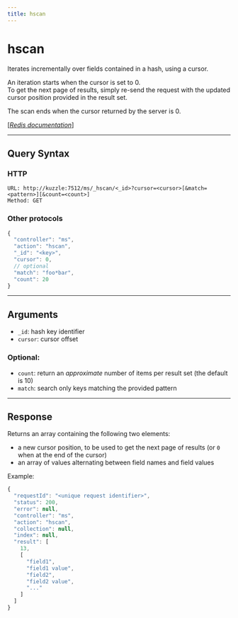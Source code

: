 ```yaml
---
title: hscan
---
```


# hscan

<SinceBadge version="1.0.0" />

Iterates incrementally over fields contained in a hash, using a cursor.

An iteration starts when the cursor is set to 0.  
To get the next page of results, simply re-send the request with the updated cursor position provided in the result set.

The scan ends when the cursor returned by the server is 0.

[[_Redis documentation_]](https://redis.io/commands/hscan)

---

## Query Syntax

### HTTP

```http
URL: http://kuzzle:7512/ms/_hscan/<_id>?cursor=<cursor>[&match=<pattern>][&count=<count>]
Method: GET
```

### Other protocols

```js
{
  "controller": "ms",
  "action": "hscan",
  "_id": "<key>",
  "cursor": 0,
  // optional
  "match": "foo*bar",
  "count": 20
}
```

---

## Arguments

- `_id`: hash key identifier
- `cursor`: cursor offset

### Optional:

- `count`: return an _approximate_ number of items per result set (the default is 10)
- `match`: search only keys matching the provided pattern

---

## Response

Returns an array containing the following two elements:

- a new cursor position, to be used to get the next page of results (or `0` when at the end of the cursor)
- an array of values alternating between field names and field values

Example:

```javascript
{
  "requestId": "<unique request identifier>",
  "status": 200,
  "error": null,
  "controller": "ms",
  "action": "hscan",
  "collection": null,
  "index": null,
  "result": [
    13,
    [
      "field1",
      "field1 value",
      "field2",
      "field2 value",
      "..."
    ]
  ]
}
```
